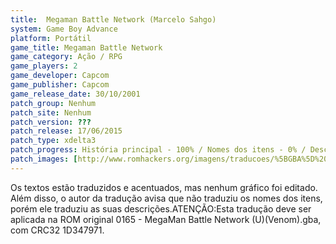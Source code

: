 ```yaml
---
title:  Megaman Battle Network (Marcelo Sahgo)
system: Game Boy Advance
platform: Portátil
game_title: Megaman Battle Network
game_category: Ação / RPG
game_players: 2
game_developer: Capcom
game_publisher: Capcom
game_release_date: 30/10/2001
patch_group: Nenhum
patch_site: Nenhum
patch_version: ???
patch_release: 17/06/2015
patch_type: xdelta3
patch_progress: História principal - 100% / Nomes dos itens - 0% / Descrição de itens  - 100% / NPCs - 100% / Ponteiros - 0% / Acentuação - 100% / Gráficos  - 0% / Verificação in-game - 99%
patch_images: [http://www.romhackers.org/imagens/traducoes/%5BGBA%5D%20MegaMan%20Battle%20Network%20-%20Marcelo%20Sahgo%20-%201.png,http://www.romhackers.org/imagens/traducoes/%5BGBA%5D%20MegaMan%20Battle%20Network%20-%20Marcelo%20Sahgo%20-%202.png,http://www.romhackers.org/imagens/traducoes/%5BGBA%5D%20MegaMan%20Battle%20Network%20-%20Marcelo%20Sahgo%20-%203.png]
---
```

Os textos estão traduzidos e acentuados, mas nenhum gráfico foi editado. Além disso, o autor da tradução avisa que não traduziu os nomes dos itens, porém ele traduziu as suas descrições.ATENÇÃO:Esta tradução deve ser aplicada na ROM original 0165 - MegaMan Battle Network (U)(Venom).gba, com CRC32 1D347971.